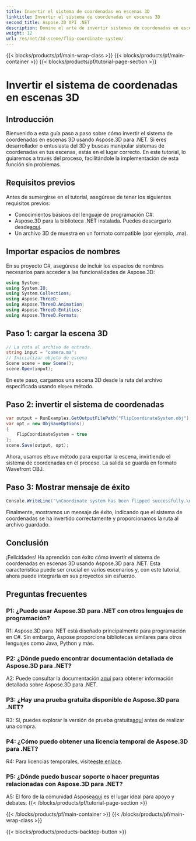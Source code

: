 ```yaml
---
title: Invertir el sistema de coordenadas en escenas 3D
linktitle: Invertir el sistema de coordenadas en escenas 3D
second_title: Aspose.3D API .NET
description: Domine el arte de invertir sistemas de coordenadas en escenas 3D utilizando Aspose.3D para .NET. Siga nuestra guía paso a paso para una implementación perfecta.
weight: 12
url: /es/net/3d-scene/flip-coordinate-system/
---
```


{{< blocks/products/pf/main-wrap-class >}}
{{< blocks/products/pf/main-container >}}
{{< blocks/products/pf/tutorial-page-section >}}

# Invertir el sistema de coordenadas en escenas 3D

## Introducción

Bienvenido a esta guía paso a paso sobre cómo invertir el sistema de coordenadas en escenas 3D usando Aspose.3D para .NET. Si eres desarrollador o entusiasta del 3D y buscas manipular sistemas de coordenadas en tus escenas, estás en el lugar correcto. En este tutorial, lo guiaremos a través del proceso, facilitándole la implementación de esta función sin problemas.

## Requisitos previos

Antes de sumergirse en el tutorial, asegúrese de tener los siguientes requisitos previos:

- Conocimientos básicos del lenguaje de programación C#.
-  Aspose.3D para la biblioteca .NET instalada. Puedes descargarlo desde[aquí](https://releases.aspose.com/3d/net/).
- Un archivo 3D de muestra en un formato compatible (por ejemplo, .ma).

## Importar espacios de nombres

En su proyecto C#, asegúrese de incluir los espacios de nombres necesarios para acceder a las funcionalidades de Aspose.3D:

```csharp
using System;
using System.IO;
using System.Collections;
using Aspose.ThreeD;
using Aspose.ThreeD.Animation;
using Aspose.ThreeD.Entities;
using Aspose.ThreeD.Formats;
```

## Paso 1: cargar la escena 3D

```csharp
// La ruta al archivo de entrada.
string input = "camera.ma";
// Inicializar objeto de escena
Scene scene = new Scene();
scene.Open(input);
```

 En este paso, cargamos una escena 3D desde la ruta del archivo especificada usando el`Open` método.

## Paso 2: invertir el sistema de coordenadas

```csharp
var output = RunExamples.GetOutputFilePath("FlipCoordinateSystem.obj");
var opt = new ObjSaveOptions()
{
    FlipCoordinateSystem = true
};
scene.Save(output, opt);
```

 Ahora, usamos el`Save` método para exportar la escena, invirtiendo el sistema de coordenadas en el proceso. La salida se guarda en formato Wavefront OBJ.

## Paso 3: Mostrar mensaje de éxito

```csharp
Console.WriteLine("\nCoordinate system has been flipped successfully.\nFile saved at " + output);
```

Finalmente, mostramos un mensaje de éxito, indicando que el sistema de coordenadas se ha invertido correctamente y proporcionamos la ruta al archivo guardado.

## Conclusión

¡Felicidades! Ha aprendido con éxito cómo invertir el sistema de coordenadas en escenas 3D usando Aspose.3D para .NET. Esta característica puede ser crucial en varios escenarios y, con este tutorial, ahora puede integrarla en sus proyectos sin esfuerzo.

## Preguntas frecuentes

### P1: ¿Puedo usar Aspose.3D para .NET con otros lenguajes de programación?

R1: Aspose.3D para .NET está diseñado principalmente para programación en C#. Sin embargo, Aspose proporciona bibliotecas similares para otros lenguajes como Java, Python y más.

### P2: ¿Dónde puedo encontrar documentación detallada de Aspose.3D para .NET?

 A2: Puede consultar la documentación.[aquí](https://reference.aspose.com/3d/net/) para obtener información detallada sobre Aspose.3D para .NET.

### P3: ¿Hay una prueba gratuita disponible de Aspose.3D para .NET?

 R3: Sí, puedes explorar la versión de prueba gratuita[aquí](https://releases.aspose.com/) antes de realizar una compra.

### P4: ¿Cómo puedo obtener una licencia temporal de Aspose.3D para .NET?

 R4: Para licencias temporales, visite[este enlace](https://purchase.aspose.com/temporary-license/).

### P5: ¿Dónde puedo buscar soporte o hacer preguntas relacionadas con Aspose.3D para .NET?

 A5: El foro de la comunidad Aspose[aquí](https://forum.aspose.com/c/3d/18) es el lugar ideal para apoyo y debates.
{{< /blocks/products/pf/tutorial-page-section >}}

{{< /blocks/products/pf/main-container >}}
{{< /blocks/products/pf/main-wrap-class >}}

{{< blocks/products/products-backtop-button >}}
